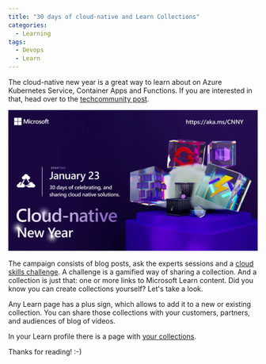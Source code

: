 ```yaml
---
title: "30 days of cloud-native and Learn Collections"
categories:
  - Learning
tags:
  - Devops
  - Learn
---
```


The cloud-native new year is a great way to learn about on Azure Kubernetes Service, Container Apps and Functions. If you are interested in that, head over to the [techcommunity post](https://techcommunity.microsoft.com/t5/microsoft-learn/join-us-for-cloud-native-new-year/m-p/3723530?wt.mc_id=pdebruin_content_blog_cnl_csasci).

![img](../assets/images/2023-01-20-30-days-of-cloud-native.png)

The campaign consists of blog posts, ask the experts sessions and a [cloud skills challenge](https://learn.microsoft.com/users/cloudskillschallenge/collections/xkwnh4nzo5y6?wt.mc_id=pdebruin_content_blog_cnl_csasci). A challenge is a gamified way of sharing a collection. And a collection is just that: one or more links to Microsoft Learn content. Did you know you can create collections yourself? Let's take a look.

Any Learn page has a plus sign, which allows to add it to a new or existing collection. You can share those collections with your customers, partners, and audiences of blog of videos.

In your Learn profile there is a page with [your collections](https://learn.microsoft.com/users/me/collections?wt.mc_id=pdebruin_content_blog_cnl_csasci). 

Thanks for reading! :-)
